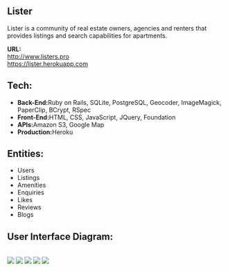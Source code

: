 <h2>Lister</h2>

Lister is a community of real estate owners, agencies and renters that provides listings and search capabilities for apartments.<br>

<b>URL:</b><br>
http://www.listers.pro<br>
https://lister.herokuapp.com
<br>
<h2>Tech:</h2>
<ul>
	<li><b>Back-End:</b>Ruby on Rails, SQLite, PostgreSQL, Geocoder, ImageMagick, PaperClip, BCrypt, RSpec</li>
	<li><b>Front-End:</b>HTML, CSS, JavaScript, JQuery, Foundation</li>
	<li><b>APIs:</b>Amazon S3, Google Map</li>
	<li><b>Production:</b>Heroku</li>
</ul>
<h2>Entities:</h2>
<ul>
	<li>Users</li>
	<li>Listings</li>
	<li>Amenities</li>
	<li>Enquiries</li>
	<li>Likes</li>
	<li>Reviews</li>
	<li>Blogs</li>
</ul>
<h2>User Interface Diagram:</h2><br>
<img src="http://s3-us-west-2.amazonaws.com/saidmfola/projects/screenshots/000/000/app/lister.png">
<img src="http://s3-us-west-2.amazonaws.com/saidmfola/projects/screenshots/000/000/app/lister1.png">
<img src="http://s3-us-west-2.amazonaws.com/saidmfola/projects/screenshots/000/000/app/listers2.png">
<img src="http://s3-us-west-2.amazonaws.com/saidmfola/projects/screenshots/000/000/app/lister3.png">
<img src="http://s3-us-west-2.amazonaws.com/saidmfola/projects/screenshots/000/000/app/lister4.png">
